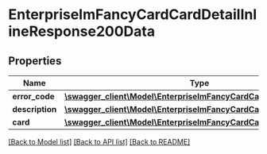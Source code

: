 # EnterpriseImFancyCardCardDetailInlineResponse200Data

## Properties
Name | Type | Description | Notes
------------ | ------------- | ------------- | -------------
**error_code** | [**\swagger_client\Model\EnterpriseImFancyCardCardDetailErrorCode**](EnterpriseImFancyCardCardDetailErrorCode.md) |  | 
**description** | [**\swagger_client\Model\EnterpriseImFancyCardCardDetailDescription**](EnterpriseImFancyCardCardDetailDescription.md) |  | 
**card** | [**\swagger_client\Model\EnterpriseImFancyCardCardDetailFancyCard**](EnterpriseImFancyCardCardDetailFancyCard.md) |  | [optional] 

[[Back to Model list]](../README.md#documentation-for-models) [[Back to API list]](../README.md#documentation-for-api-endpoints) [[Back to README]](../README.md)

